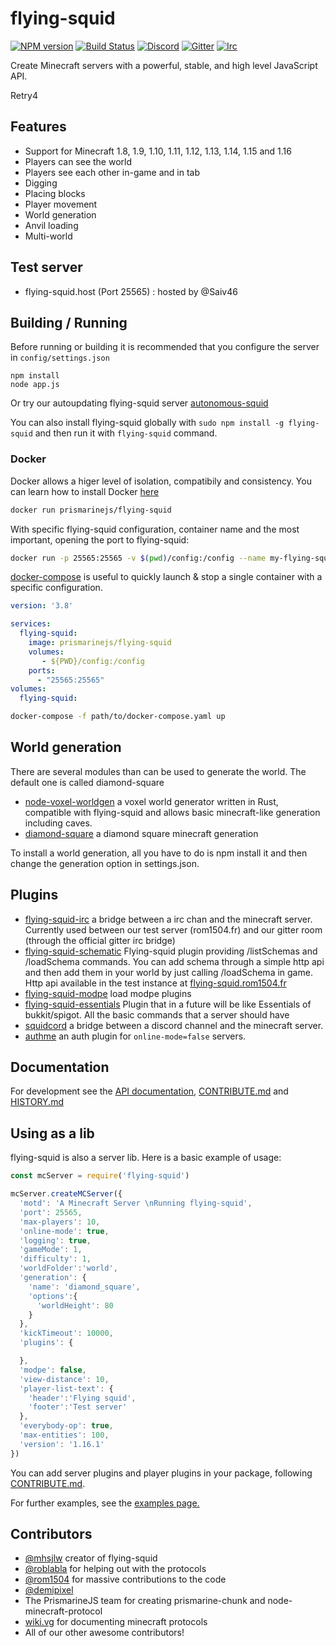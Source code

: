 flying-squid
================

[![NPM version](https://img.shields.io/npm/v/flying-squid.svg)](http://npmjs.com/package/flying-squid)
[![Build Status](https://github.com/PrismarineJS/flying-squid/workflows/CI/badge.svg)](https://github.com/PrismarineJS/flying-squid/actions?query=workflow%3A%22CI%22)
[![Discord](https://img.shields.io/badge/chat-on%20discord-brightgreen.svg)](https://discord.gg/GsEFRM8)
[![Gitter](https://img.shields.io/badge/chat-on%20gitter-brightgreen.svg)](https://gitter.im/PrismarineJS/general)
[![Irc](https://img.shields.io/badge/chat-on%20irc-brightgreen.svg)](https://irc.gitter.im/)


Create Minecraft servers with a powerful, stable, and high level JavaScript API.

Retry4

## Features
* Support for Minecraft 1.8, 1.9, 1.10, 1.11, 1.12, 1.13, 1.14, 1.15 and 1.16
* Players can see the world
* Players see each other in-game and in tab
* Digging
* Placing blocks
* Player movement
* World generation
* Anvil loading
* Multi-world

## Test server

* flying-squid.host (Port 25565) : hosted by @Saiv46

## Building / Running
Before running or building it is recommended that you configure the server in `config/settings.json`

    npm install
    node app.js

Or try our autoupdating flying-squid server [autonomous-squid](https://github.com/mhsjlw/autonomous-squid)

You can also install flying-squid globally with `sudo npm install -g flying-squid`
and then run it with `flying-squid` command.

### Docker

Docker allows a higer level of isolation, compatibily and consistency. You can learn how to install Docker [here](https://www.docker.com/get-started)

```bash
docker run prismarinejs/flying-squid

```
With specific flying-squid configuration, container name and the most important, opening the port to flying-squid:

```bash
docker run -p 25565:25565 -v $(pwd)/config:/config --name my-flying-squid --rm prismarinejs/flying-squid
```

[docker-compose](https://docs.docker.com/compose/) is useful to quickly launch & stop a single container with a specific configuration.

```yaml
version: '3.8'

services:
  flying-squid:
    image: prismarinejs/flying-squid
    volumes:
       - ${PWD}/config:/config
    ports:
      - "25565:25565"
volumes:
  flying-squid:
```

```bash
docker-compose -f path/to/docker-compose.yaml up
```


## World generation

There are several modules than can be used to generate the world. The default one is called diamond-square

* [node-voxel-worldgen](https://github.com/mhsjlw/node-voxel-worldgen) a voxel world generator written in Rust, compatible with flying-squid and allows basic minecraft-like generation including caves.
* [diamond-square](https://github.com/PrismarineJS/diamond-square) a diamond square minecraft generation

To install a world generation, all you have to do is npm install it and then change the generation option in settings.json.

## Plugins

* [flying-squid-irc](https://github.com/rom1504/flying-squid-irc) a bridge between a irc chan and the minecraft server.
Currently used between our test server (rom1504.fr) and our gitter room (through the official gitter irc bridge)
* [flying-squid-schematic](https://github.com/rom1504/flying-squid-schematic) Flying-squid plugin providing /listSchemas and /loadSchema commands. 
You can add schema through a simple http api and then add them in your world by just calling /loadSchema in game.
Http api available in the test instance at [flying-squid.rom1504.fr](http://flying-squid.rom1504.fr)
* [flying-squid-modpe](https://github.com/PrismarineJS/flying-squid-modpe) load modpe plugins
* [flying-squid-essentials](https://github.com/DeudlyYT/Flying-Squid-Essentials) Plugin that in a future will be like Essentials of bukkit/spigot.
All the basic commands that a server should have
* [squidcord](https://github.com/dada513/SquidCord) a bridge between a discord channel and the minecraft server.
* [authme](https://github.com/TheAlan404/flying-squid-authme) an auth plugin for `online-mode=false` servers.

## Documentation
For development see the [API documentation](API.md), [CONTRIBUTE.md](CONTRIBUTE.md) and [HISTORY.md](HISTORY.md)

## Using as a lib

flying-squid is also a server lib. Here is a basic example of usage:

```js
const mcServer = require('flying-squid')

mcServer.createMCServer({
  'motd': 'A Minecraft Server \nRunning flying-squid',
  'port': 25565,
  'max-players': 10,
  'online-mode': true,
  'logging': true,
  'gameMode': 1,
  'difficulty': 1,
  'worldFolder':'world',
  'generation': {
    'name': 'diamond_square',
    'options':{
      'worldHeight': 80
    }
  },
  'kickTimeout': 10000,
  'plugins': {

  },
  'modpe': false,
  'view-distance': 10,
  'player-list-text': {
    'header':'Flying squid',
    'footer':'Test server'
  },
  'everybody-op': true,
  'max-entities': 100,
  'version': '1.16.1'
})
```

You can add server plugins and player plugins in your package, following [CONTRIBUTE.md](https://github.com/PrismarineJS/flying-squid/blob/master/docs/CONTRIBUTE.md).

For further examples, see the [examples page.](https://PrismarineJS.github.io/flying-squid/#/examples)

## Contributors

 - [@mhsjlw](https://github.com/mhsjlw) creator of flying-squid
 - [@roblabla](https://github.com/roblabla) for helping out with the protocols
 - [@rom1504](https://github.com/rom1504) for massive contributions to the code
 - [@demipixel](https://github.com/demipixel) 
 - The PrismarineJS team for creating prismarine-chunk and node-minecraft-protocol
 - [wiki.vg](http://wiki.vg/Protocol) for documenting minecraft protocols
 - All of our other awesome contributors!
